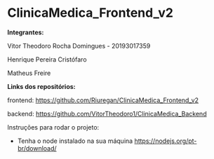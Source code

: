 # ClinicaMedica_Frontend_v2

<b> Integrantes: </b>

Vitor Theodoro Rocha Domingues - 20193017359


Henrique Pereira Cristófaro


Matheus Freire

 <b> Links dos repositórios: </b>

frontend: https://github.com/Riuregan/ClinicaMedica_Frontend_v2

backend: https://github.com/VitorTheodoro1/ClinicaMedica_Backend

Instruções para rodar o projeto:

- Tenha o node instalado na sua máquina https://nodejs.org/pt-br/download/



